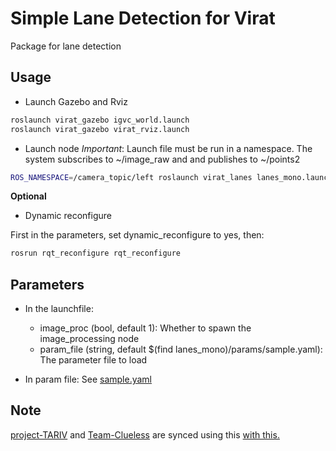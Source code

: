 # Simple Lane Detection for Virat

Package for lane detection

## Usage

* Launch Gazebo and Rviz

```bash
roslaunch virat_gazebo igvc_world.launch
roslaunch virat_gazebo virat_rviz.launch
```

* Launch node
_Important_: Launch file must be run in a namespace. 
The system subscribes to ~/image_raw and and publishes to ~/points2

```bash
ROS_NAMESPACE=/camera_topic/left roslaunch virat_lanes lanes_mono.launch
```

**Optional**

* Dynamic reconfigure

First in the parameters, set dynamic_reconfigure to yes, then:
```bash
rosrun rqt_reconfigure rqt_reconfigure
```

## Parameters
- In the launchfile:
  - image_proc (bool, default 1): Whether to spawn the image_processing node
  - param_file (string, default $(find lanes_mono)/params/sample.yaml): The parameter file to load
  
- In param file: See [sample.yaml](params/sample.yaml)



## Note
[project-TARIV](https://github.com/project-TARIV/virat_lanes_mono) and [Team-Clueless](https://github.com/Team-Clueless/lanes_mono) are synced using this [with this.](https://gist.github.com/rvl/c3f156e117e22a25f242)
